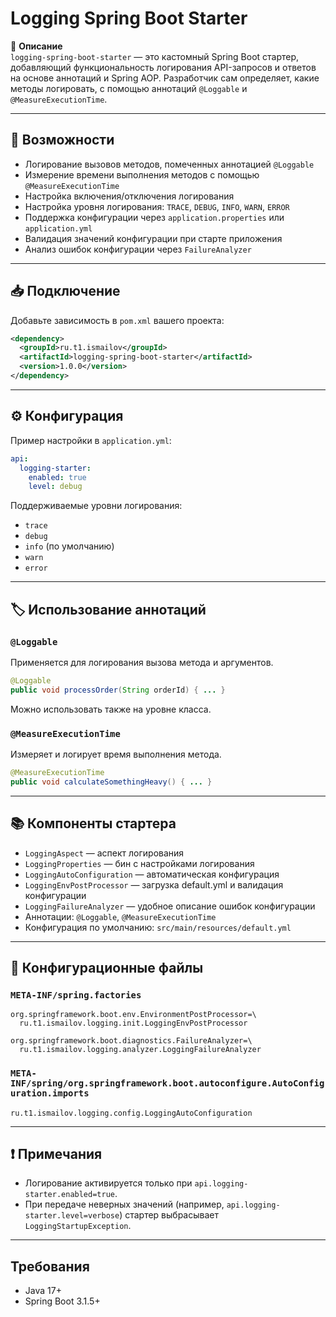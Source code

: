 # Logging Spring Boot Starter

📘 **Описание**  
`logging-spring-boot-starter` — это кастомный Spring Boot стартер, добавляющий функциональность логирования API-запросов и ответов на основе аннотаций и Spring AOP. Разработчик сам определяет, какие методы логировать, с помощью аннотаций `@Loggable` и `@MeasureExecutionTime`.

---

## 🔧 Возможности

-  Логирование вызовов методов, помеченных аннотацией `@Loggable`
-  Измерение времени выполнения методов с помощью `@MeasureExecutionTime`
-  Настройка включения/отключения логирования
-  Настройка уровня логирования: `TRACE`, `DEBUG`, `INFO`, `WARN`, `ERROR`
-  Поддержка конфигурации через `application.properties` или `application.yml`
-  Валидация значений конфигурации при старте приложения
-  Анализ ошибок конфигурации через `FailureAnalyzer`

---

## 📥 Подключение

Добавьте зависимость в `pom.xml` вашего проекта:

```xml
<dependency>
  <groupId>ru.t1.ismailov</groupId>
  <artifactId>logging-spring-boot-starter</artifactId>
  <version>1.0.0</version>
</dependency>
```

---

## ⚙️ Конфигурация

Пример настройки в `application.yml`:

```yaml
api:
  logging-starter:
    enabled: true
    level: debug
```

Поддерживаемые уровни логирования:
- `trace`
- `debug`
- `info` (по умолчанию)
- `warn`
- `error`

---

## 🏷 Использование аннотаций

### `@Loggable`

Применяется для логирования вызова метода и аргументов.

```java
@Loggable
public void processOrder(String orderId) { ... }
```

Можно использовать также на уровне класса.

### `@MeasureExecutionTime`

Измеряет и логирует время выполнения метода.

```java
@MeasureExecutionTime
public void calculateSomethingHeavy() { ... }
```

---

## 📚 Компоненты стартера

- `LoggingAspect` — аспект логирования
- `LoggingProperties` — бин с настройками логирования
- `LoggingAutoConfiguration` — автоматическая конфигурация
- `LoggingEnvPostProcessor` — загрузка default.yml и валидация конфигурации
- `LoggingFailureAnalyzer` — удобное описание ошибок конфигурации
- Аннотации: `@Loggable`, `@MeasureExecutionTime`
- Конфигурация по умолчанию: `src/main/resources/default.yml`

---

## 📄 Конфигурационные файлы

### `META-INF/spring.factories`

```properties
org.springframework.boot.env.EnvironmentPostProcessor=\
  ru.t1.ismailov.logging.init.LoggingEnvPostProcessor

org.springframework.boot.diagnostics.FailureAnalyzer=\
  ru.t1.ismailov.logging.analyzer.LoggingFailureAnalyzer
```

### `META-INF/spring/org.springframework.boot.autoconfigure.AutoConfiguration.imports`

```properties
ru.t1.ismailov.logging.config.LoggingAutoConfiguration
```

---

## ❗ Примечания

- Логирование активируется только при `api.logging-starter.enabled=true`.
- При передаче неверных значений (например, `api.logging-starter.level=verbose`) стартер выбрасывает `LoggingStartupException`.

---
## Требования

- Java 17+
- Spring Boot 3.1.5+